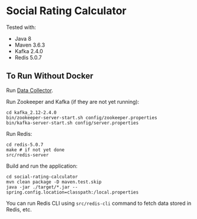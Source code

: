 # Social Rating Calculator

Tested with:
* Java 8
* Maven 3.6.3
* Kafka 2.4.0
* Redis 5.0.7

## To Run Without Docker

Run [Data Collector](https://github.com/yaskovdev/data-collector).

Run Zookeeper and Kafka (if they are not yet running):
```
cd kafka_2.12-2.4.0
bin/zookeeper-server-start.sh config/zookeeper.properties
bin/kafka-server-start.sh config/server.properties
```

Run Redis:
```
cd redis-5.0.7
make # if not yet done
src/redis-server
```

Build and run the application:
```
cd social-rating-calculator
mvn clean package -D maven.test.skip
java -jar ./target/*.jar --spring.config.location=classpath:/local.properties
```

You can run Redis CLI using `src/redis-cli` command to fetch data stored in Redis, etc.
